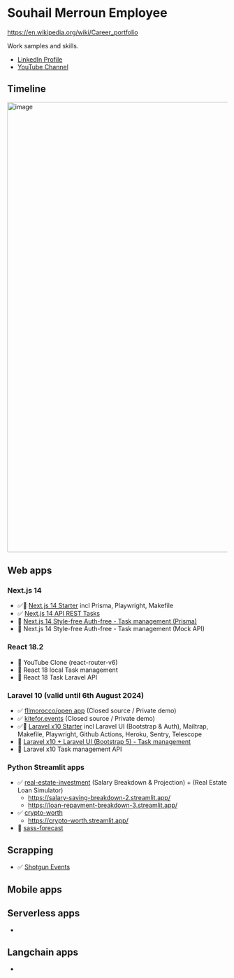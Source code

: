 # Souhail Merroun Employee

https://en.wikipedia.org/wiki/Career_portfolio

Work samples and skills. 

- [LinkedIn Profile](https://www.linkedin.com/in/souhailmerroun/)
- [YouTube Channel](https://www.youtube.com/channel/UCrigMlhA9Zl45Tyg3lvMrRA)

## Timeline

<img width="1028" alt="image" src="https://github.com/souhailmerroun-career-portfolio/.github/assets/8895242/468923a2-3be0-4ace-8489-e7bd94d343f2">

## Web apps

### Next.js 14
- ✅🚧 [Next.js 14 Starter](https://github.com/souhailmerroun-career-portfolio/nextjs14-starter) incl Prisma, Playwright, Makefile
- ✅ [Next.js 14 API REST Tasks](https://github.com/souhailmerroun-career-portfolio/nextjs-14-api-tasks)
- 🚧 [Next.js 14 Style-free Auth-free - Task management (Prisma)](https://github.com/souhailmerroun-career-portfolio/nextjs-14-tasks)
- 🚧 Next.js 14 Style-free Auth-free - Task management (Mock API)

### React 18.2
- 🚧 YouTube Clone (react-router-v6)
- 🚧 React 18 local Task management
- 🚧 React 18 Task Laravel API

### Laravel 10 (valid until 6th August 2024)
- ✅ [fllmorocco/open app](https://github.com/fllmorocco-org/open) (Closed source / Private demo)
- ✅ [kitefor.events](https://github.com/skedle-for-events/laravel-v1) (Closed source / Private demo)
- ✅🚧 [Laravel x10 Starter](https://github.com/souhailmerroun-career-portfolio/laravelx10-starter) incl Laravel UI (Bootstrap & Auth), Mailtrap, Makefile, Playwright, Github Actions, Heroku, Sentry, Telescope
- 🚧 [Laravel x10 + Laravel UI (Bootstrap 5) - Task management](https://github.com/souhailmerroun-career-portfolio/laravel-10-tasks)
- 🚧 Laravel x10 Task management API

### Python Streamlit apps
- ✅ [real-estate-investment](https://github.com/souhailmerroun-poc/real-estate-investment) (Salary Breakdown & Projection) + (Real Estate Loan Simulator)
  - https://salary-saving-breakdown-2.streamlit.app/
  - https://loan-repayment-breakdown-3.streamlit.app/
- ✅ [crypto-worth](https://github.com/souhailmerroun-poc/crypto-worth)
  - https://crypto-worth.streamlit.app/ 
- 🚧 [sass-forecast](https://github.com/souhailmerroun-poc/saas-forecast)

## Scrapping
- ✅ [Shotgun Events](https://github.com/souhailmerroun-poc/shotgun) 

## Mobile apps

## Serverless apps
- 

## Langchain apps
- 
